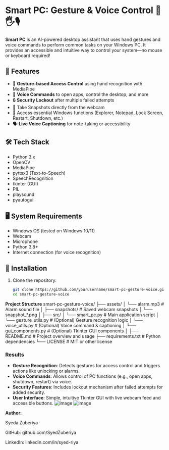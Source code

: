 # Smart PC: Gesture & Voice Control 🚀🖐️🎙️

**Smart PC** is an AI-powered desktop assistant that uses hand gestures and voice commands to perform common tasks on your Windows PC. It provides an accessible and intuitive way to control your system—no mouse or keyboard required!

## 🔧 Features

- 👋 **Gesture-based Access Control** using hand recognition with MediaPipe
- 🎤 **Voice Commands** to open apps, control the desktop, and more
- 🔒 **Security Lockout** after multiple failed attempts
- 📸 Take Snapshots directly from the webcam
- 📁 Access essential Windows functions (Explorer, Notepad, Lock Screen, Restart, Shutdown, etc.)
- 🗣️ **Live Voice Captioning** for note-taking or accessibility


## 🛠 Tech Stack

- Python 3.x
- OpenCV
- MediaPipe
- pyttsx3 (Text-to-Speech)
- SpeechRecognition
- tkinter (GUI)
- PIL
- playsound
- pyautogui

## 🖥️ System Requirements

- Windows OS (tested on Windows 10/11)
- Webcam
- Microphone
- Python 3.8+
- Internet connection (for voice recognition)

## 🔌 Installation

1. Clone the repository:
   ```bash
   git clone https://github.com/yourusername/smart-pc-gesture-voice.git
   cd smart-pc-gesture-voice
**Project Structure**
smart-pc-gesture-voice/
├── assets/
│   └── alarm.mp3                 # Alarm sound file
│
├── snapshots/                    # Saved webcam snapshots
│   └── snapshot_*.png
│
├── src/
│   └── smart_pc.py               # Main application script
│   └── gesture_utils.py          # (Optional) Gesture recognition logic
│   └── voice_utils.py            # (Optional) Voice command & captioning
│   └── gui_components.py         # (Optional) Tkinter GUI components
│
├── README.md                     # Project overview and usage
├── requirements.txt              # Python dependencies
└── LICENSE                       # MIT or other license

### Results

- **Gesture Recognition**: Detects gestures for access control and triggers actions like unlocking or alarms.
- **Voice Commands**: Allows control of PC functions (e.g., open apps, shutdown, restart) via voice.
- **Security Features**: Includes lockout mechanism after failed attempts for added security.
- **User Interface**: Simple, intuitive Tkinter GUI with live webcam feed and accessible buttons.
![image](https://github.com/user-attachments/assets/4720150e-ecaa-48b6-a8c1-f6e92a060eea)
![image](https://github.com/user-attachments/assets/a83a3f54-f4ec-44fc-9c6c-4c82d3ac85e2)


**Author:**

Syeda Zuberiya

GitHub: github.com/SyedZuberiya

LinkedIn: linkedin.com/in/syed-riya
